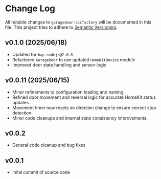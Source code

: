 # Change Log

All notable changes to `garagedoor-accfactory` will be documented in this file. This project tries to adhere to [Semantic Versioning](http://semver.org/).

## v0.1.0 (2025/06/18)

- Updated for `hap-nodejs@2.0.0`
- Refactored `GarageDoor` to use updated `HomeKitDevice` module
- Improved door state handling and sensor logic

## v0.0.11 (2025/06/15)

- Minor refinements to configuration loading and naming
- Refined door movement and reversal logic for accurate HomeKit status updates.
- Movement timer now resets on direction change to ensure correct stop detection.
- Minor code cleanups and internal state consistency improvements.

## v0.0.2

- General code cleanup and bug fixes

## v0.0.1

- Inital commit of source code
